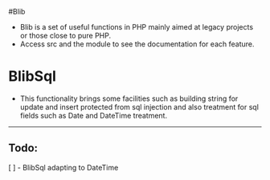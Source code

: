 #Blib
- Blib is a set of useful functions in PHP mainly aimed at legacy projects or those close to pure PHP.
- Access src and the module to see the documentation for each feature.


# BlibSql
- This functionality brings some facilities such as building string for update and insert protected from sql injection and also treatment for sql fields such as Date and DateTime treatment.

---

## Todo:
[ ] - BlibSql adapting to DateTime
